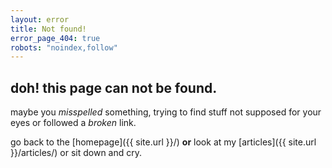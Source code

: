 ```yaml
---
layout: error
title: Not found!
error_page_404: true
robots: "noindex,follow"
---
```


## doh! this page can not be found.

maybe you *misspelled* something, trying to find stuff not supposed for your eyes or followed a *broken* link.

go back to the [homepage]({{ site.url }}/) **or** look at my [articles]({{ site.url }}/articles/) or sit down and cry.
